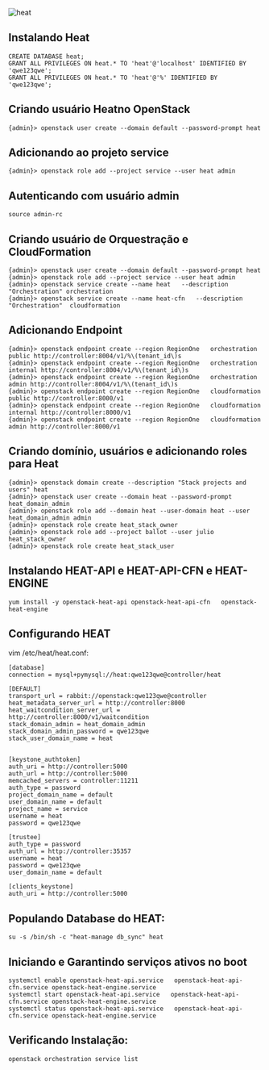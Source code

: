 ![heat](http://blogs.vmware.com/openstack/files/2017/12/images.png)
## Instalando Heat
```
CREATE DATABASE heat;
GRANT ALL PRIVILEGES ON heat.* TO 'heat'@'localhost' IDENTIFIED BY 'qwe123qwe';
GRANT ALL PRIVILEGES ON heat.* TO 'heat'@'%' IDENTIFIED BY 'qwe123qwe';
```
## Criando usuário Heatno OpenStack
```
{admin}> openstack user create --domain default --password-prompt heat
```

## Adicionando ao projeto service
```
{admin}> openstack role add --project service --user heat admin
```
## Autenticando com usuário admin
```
source admin-rc 
```

## Criando usuário de Orquestração e CloudFormation
```
{admin}> openstack user create --domain default --password-prompt heat
{admin}> openstack role add --project service --user heat admin
{admin}> openstack service create --name heat   --description "Orchestration" orchestration
{admin}> openstack service create --name heat-cfn   --description "Orchestration"  cloudformation
```
## Adicionando Endpoint
```
{admin}> openstack endpoint create --region RegionOne   orchestration public http://controller:8004/v1/%\(tenant_id\)s
{admin}> openstack endpoint create --region RegionOne   orchestration internal http://controller:8004/v1/%\(tenant_id\)s
{admin}> openstack endpoint create --region RegionOne   orchestration admin http://controller:8004/v1/%\(tenant_id\)s
{admin}> openstack endpoint create --region RegionOne   cloudformation public http://controller:8000/v1
{admin}> openstack endpoint create --region RegionOne   cloudformation internal http://controller:8000/v1
{admin}> openstack endpoint create --region RegionOne   cloudformation admin http://controller:8000/v1
```

## Criando domínio, usuários e adicionando roles para Heat
```
{admin}> openstack domain create --description "Stack projects and users" heat
{admin}> openstack user create --domain heat --password-prompt heat_domain_admin
{admin}> openstack role add --domain heat --user-domain heat --user heat_domain_admin admin
{admin}> openstack role create heat_stack_owner
{admin}> openstack role add --project ballot --user julio heat_stack_owner
{admin}> openstack role create heat_stack_user
```
## Instalando HEAT-API e HEAT-API-CFN e HEAT-ENGINE
```
yum install -y openstack-heat-api openstack-heat-api-cfn   openstack-heat-engine
```
## Configurando HEAT
vim /etc/heat/heat.conf:
```
[database]
connection = mysql+pymysql://heat:qwe123qwe@controller/heat

[DEFAULT]
transport_url = rabbit://openstack:qwe123qwe@controller
heat_metadata_server_url = http://controller:8000
heat_waitcondition_server_url = http://controller:8000/v1/waitcondition
stack_domain_admin = heat_domain_admin
stack_domain_admin_password = qwe123qwe
stack_user_domain_name = heat


[keystone_authtoken]
auth_uri = http://controller:5000
auth_url = http://controller:5000
memcached_servers = controller:11211
auth_type = password
project_domain_name = default
user_domain_name = default
project_name = service
username = heat
password = qwe123qwe

[trustee]
auth_type = password
auth_url = http://controller:35357
username = heat
password = qwe123qwe
user_domain_name = default

[clients_keystone]
auth_uri = http://controller:5000

```
## Populando Database do HEAT:
```
su -s /bin/sh -c "heat-manage db_sync" heat
```

## Iniciando e Garantindo serviços ativos no boot 
```
systemctl enable openstack-heat-api.service   openstack-heat-api-cfn.service openstack-heat-engine.service
systemctl start openstack-heat-api.service   openstack-heat-api-cfn.service openstack-heat-engine.service
systemctl status openstack-heat-api.service   openstack-heat-api-cfn.service openstack-heat-engine.service
```

## Verificando Instalação:
```
openstack orchestration service list
```


